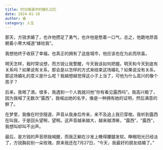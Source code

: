 ```yaml
---
title: 时光隧道中的婚礼记忆
date: 2024-01-18
author: 睿
category: 人生
---
```


那天，方锐求婚了，也许他攒足了勇气，也许他是憋着一口气，总之，他跪地昂首朝着小寒大喊道“嫁给我”。

我想他终于收获了幸福，也真正的拥有了这座城市，他应该也在为此而欣喜。

明天怎样，我时常设想，而方锐让我警醒，今天我该如何把握。明天和今天到底有关系吗？如果说有关系，那会是以怎样的方式来结束这场婚礼？如果说没有关系，那这场婚礼的意义是什么呢？我越想越觉得这小子上当了，可他为什么高兴的像个孩子？

后来，我喝了酒，很多，我遇到一个人我就问他”你有看见露西吗”。我高兴极了，因为我喊了无数次“露西”，我喊出她的名字，像是一种拥有她的证明，然后满意的醉了。

在梦里，我像在时空隧道，声音从我身后传来，来不及追上我已穿梭。我听到露西在叫我，于是回头望啊，望啊。这声音越来越大，越来越清晰，“露西”，“露西”，我想叫却叫不出声。

最后，是方锐的声音把我喊醒，而我正躺在沙发上睡得腰腿发软。睁眼阳光已经淡了，方锐胸前别一朵玫瑰，原来我还在7月27日，“今天，我最好的朋友结婚了。”
